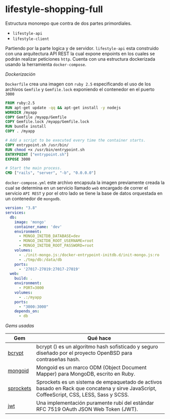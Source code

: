 # lifestyle-shopping-full

Estructura monorepo que contra de dos partes primordiales. 

- `lifestyle-api`
- `lifestyle-client`

Partiendo por la parte logica y de servidor. `lifestyle-api` esta construido con una arquitectura API REST la cual expone enpoints en los cuales se podrán realizar peticiones `http`. Cuenta con una estructura
dockerizada usando la herramienta `docker-compose`.

*Dockerización*

`Dockerfile` crea una imagen con `ruby 2.5` especificando el uso de los archivos `Gemfile` y `Gemfile.lock` exponiendo el contenedor en el puerto `3000`

```Dockerfile
FROM ruby:2.5
RUN apt-get update -qq && apt-get install -y nodejs
WORKDIR /myapp
COPY Gemfile /myapp/Gemfile
COPY Gemfile.lock /myapp/Gemfile.lock
RUN bundle install
COPY . /myapp

# Add a script to be executed every time the container starts.
COPY entrypoint.sh /usr/bin/
RUN chmod +x /usr/bin/entrypoint.sh
ENTRYPOINT ["entrypoint.sh"]
EXPOSE 3000

# Start the main process.
CMD ["rails", "server", "-b", "0.0.0.0"]
```

`docker-compose.yml` este archivo encapsula la imagen previamente creada la cual se determina en un servicio llamado `web` encargado de correr el servicio `API REST` y por el otro lado 
se tiene la base de datos orquestada en un contenedor de `mongodb`.

```yml
version: "3.8"
services:
  db:
    image: 'mongo'
    container_name: 'dev'
    environment:
      - MONGO_INITDB_DATABASE=dev
      - MONGO_INITDB_ROOT_USERNAME=root
      - MONGO_INITDB_ROOT_PASSWORD=root
    volumes:
      - ./init-mongo.js:/docker-entrypoint-initdb.d/init-mongo.js:ro
      - ./tmp/db:/data/db
    ports:
      - '27017-27019:27017-27019'
  web:
    build: .
    environment:
      - PORT=3000
    volumes:
      - .:/myapp
    ports:
      - "3000:3000"
    depends_on:
      - db
```

*Gems usadas*

|Gem|Qué hace|
|-|-|
|[bcrypt](https://rubygems.org/gems/bcrypt)|bcrypt () es un algoritmo hash sofisticado y seguro diseñado por el proyecto OpenBSD para contraseñas hash.|
|[mongoid](https://rubygems.org/gems/mongoid)|Mongoid es un marco ODM (Object Document Mapper) para MongoDB, escrito en Ruby.|
|[sprockets](https://rubygems.org/gems/sprockets/versions/3.7.2)|Sprockets es un sistema de empaquetado de activos basado en Rack que concatena y sirve JavaScript, CoffeeScript, CSS, LESS, Sass y SCSS.|
|[jwt](https://rubygems.org/gems/jwt)|Una implementación puramente rubí del estándar RFC 7519 OAuth JSON Web Token (JWT).|


